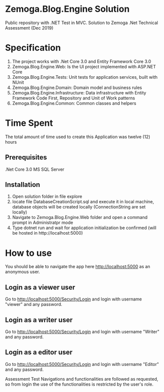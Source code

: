 # Zemoga.Blog.Engine Solution
Public repository with .NET Test in MVC. Solution to Zemoga .Net Technical Assessment (Dec 2019)

# Specification
1. The project works with .Net Core 3.0 and Entity Framework Core 3.0
2. Zemoga.Blog.Engine.Web: Is the UI project implemented with ASP.NET Core
3. Zemoga.Blog.Engine.Tests: Unit tests for application services, built with NUnit
4. Zemoga.Blog.Engine.Domain: Domain model and business rules
5. Zemoga.Blog.Engine.Infrastructure: Data infrastructure with Entity Framework Code First, Repository and Unit of Work patterns
6. Zemoga.Blog.Engine.Common: Common classes and helpers

# Time Spent
The total amount of time used to create this Application was twelve (12) hours

## Prerequisites
.Net Core 3.0 
MS SQL Server 

## Installation
1. Open solution folder in file explore
2. locate file DatabaseCreationScript.sql and execute it in local machine, database objects will be created locally (ConnectionString are set locally)
3. Navigate to Zemoga.Blog.Engine.Web folder and open a command prompt in Administratpr mode
4. Type dotnet run and wait for application initialization be confirmed (will be hosted in http://localhost:5000)

# How to use
You should be able to navigate the app here <http://localhost:5000> as an anonymous user.

## Login as a viewer user
Go to <http://localhost:5000/Security/Login> and login with username "viewer" and any password.

## Login as a writer user
Go to <http://localhost:5000/Security/Login> and login with username "Writer" and any password.

## Login as a editor user
Go to <http://localhost:5000/Security/Login> and login with username "Editor" and any password.

Assessment Test Navigations and functionalities are followed as requested, so from login the use of the functionalities is restricted by the user's role. 